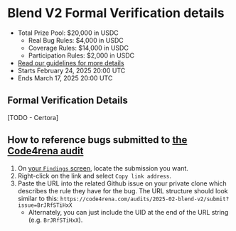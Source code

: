 # Blend V2 Formal Verification details
- Total Prize Pool: $20,000 in USDC 
  - Real Bug Rules: $4,000 in USDC
  - Coverage Rules: $14,000 in USDC
  - Participation Rules: $2,000 in USDC
- [Read our guidelines for more details](https://docs.code4rena.com/roles/wardens)
- Starts February 24, 2025 20:00 UTC
- Ends March 17, 2025 20:00 UTC

## Formal Verification Details

[TODO - Certora]

## How to reference bugs submitted to [the Code4rena audit](https://github.com/code-423n4/2025-02-blend) 
1. On [your `Findings` screen](https://code4rena.com/findings), locate the submission you want.
1. Right-click on the link and select `Copy link address`.
1. Paste the URL into the related Github issue on your private clone which describes the rule they have for the bug. The URL structure should look similar to this: `https://code4rena.com/audits/2025-02-blend-v2/submit?issue=BrJRfSTiHxX` 
   - Alternately, you can just include the UID at the end of the URL string (e.g. `BrJRfSTiHxX`).
